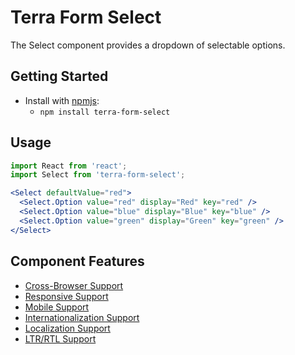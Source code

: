 # Terra Form Select

The Select component provides a dropdown of selectable options.

## Getting Started

- Install with [npmjs](https://www.npmjs.com):
  - `npm install terra-form-select`

## Usage

```jsx
import React from 'react';
import Select from 'terra-form-select';

<Select defaultValue="red">
  <Select.Option value="red" display="Red" key="red" />
  <Select.Option value="blue" display="Blue" key="blue" />
  <Select.Option value="green" display="Green" key="green" />
</Select>
```

## Component Features

 * [Cross-Browser Support](https://github.com/cerner/terra-ui/blob/master/src/terra-dev-site/contributing/ComponentStandards.e.contributing.md#cross-browser-support)
 * [Responsive Support](https://github.com/cerner/terra-ui/blob/master/src/terra-dev-site/contributing/ComponentStandards.e.contributing.md#responsive-support)
 * [Mobile Support](https://github.com/cerner/terra-ui/blob/master/src/terra-dev-site/contributing/ComponentStandards.e.contributing.md#mobile-support)
 * [Internationalization Support](https://github.com/cerner/terra-ui/blob/master/src/terra-dev-site/contributing/ComponentStandards.e.contributing.md#internationalization-i18n-support)
 * [Localization Support](https://github.com/cerner/terra-ui/blob/master/src/terra-dev-site/contributing/ComponentStandards.e.contributing.md#internationalization-i18n-support)
 * [LTR/RTL Support](https://github.com/cerner/terra-core/wiki/Component-Features#ltr--rtl-support)

